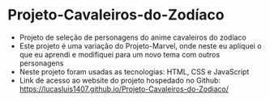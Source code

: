 # Projeto-Cavaleiros-do-Zodíaco
- Projeto de seleção de personagens do anime cavaleiros do zodíaco
- Este projeto é uma variação do Projeto-Marvel, onde neste eu apliquei o que eu aprendi e modifiquei para um novo tema com outros personagens
- Neste projeto foram usadas as tecnologias: HTML, CSS e JavaScript
- Link de acesso ao website do projeto hospedado no Github: https://lucasluis1407.github.io/Projeto-Cavaleiros-do-Zodiaco/
